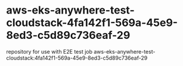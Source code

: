 # aws-eks-anywhere-test-cloudstack-4fa142f1-569a-45e9-8ed3-c5d89c736eaf-29
repository for use with E2E test job aws-eks-anywhere-test-cloudstack:4fa142f1-569a-45e9-8ed3-c5d89c736eaf-29
